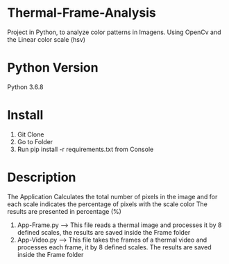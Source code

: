 # Thermal-Frame-Analysis
Project in Python, to analyze color patterns in Imagens. Using OpenCv and the Linear color scale (hsv)
# Python Version
Python 3.6.8
# Install
1. Git Clone
2. Go to Folder 
3. Run pip install -r requirements.txt from Console
# Description
The Application Calculates the total number of pixels in the image and for each scale indicates the percentage of pixels with the scale color 
The results are presented in percentage (%)
1. App-Frame.py --> This file reads a thermal image and processes it by 8 defined scales, the results are saved inside the Frame folder
2. App-Video.py --> This file takes the frames of a thermal video and processes each frame, it by 8 defined scales. The results are saved inside the Frame folder
